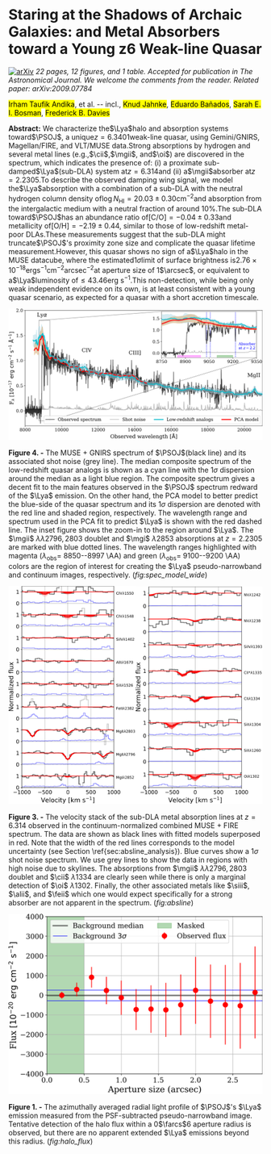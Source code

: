 <div class="macros" style="visibility:hidden;">
$\newcommand{\ensuremath}{}$
$\newcommand{\xspace}{}$
$\newcommand{\object}[1]{\texttt{#1}}$
$\newcommand{\farcs}{{.}''}$
$\newcommand{\farcm}{{.}'}$
$\newcommand{\arcsec}{''}$
$\newcommand{\arcmin}{'}$
$\newcommand{\ion}[2]{#1#2}$
$\newcommand{\vdag}{(v)^\dagger}$
$\newcommand$
$\newcommand$
$\newcommand{\Lya}{Ly\alpha}$
$\newcommand{\PSOJ}{PSO J083+11}$
$\newcommand{\cii}{\ion{C}{2}}$
$\newcommand{\mgii}{\ion{Mg}{2}}$
$\newcommand{\mgi}{\ion{Mg}{1}}$
$\newcommand{\oi}{\ion{O}{1}}$
$\newcommand{\siii}{\ion{Si}{2}}$
$\newcommand{\alii}{\ion{Al}{2}}$
$\newcommand{\feii}{\ion{Fe}{2}}$
$\newcommand{\civ}{\ion{C}{4}}$
$\newcommand{\hi}{\ion{H}{1}}$</div>

# Staring at the Shadows of Archaic Galaxies: and Metal Absorbers toward a Young z6 Weak-line Quasar

<div id="comments">

 [![arXiv](https://img.shields.io/badge/arXiv-2204.01245-b31b1b.svg)](https://arxiv.org/abs/2204.01245) _22 pages, 12 figures, and 1 table. Accepted for publication in The Astronomical Journal. We welcome the comments from the reader. Related paper: arXiv:2009.07784_

</div>

<div id="authors">
<mark>Irham Taufik Andika</mark>, et al. -- incl., <mark>Knud Jahnke</mark>, <mark>Eduardo Bañados</mark>, <mark>Sarah E. I. Bosman</mark>, <mark>Frederick B. Davies</mark> 
</div>

<div id="abstract">

 **Abstract:** We characterize the$\Lya$halo and absorption systems toward$\PSOJ$, a unique$z=6.3401$weak-line quasar, using Gemini/GNIRS, Magellan/FIRE, and VLT/MUSE data.Strong absorptions by hydrogen and several metal lines (e.g.,$\cii$,$\mgii$, and$\oi$) are discovered in the spectrum, which indicates the presence of: (i) a proximate sub-damped$\Lya$(sub-DLA) system at$z=6.314$and (ii) a$\mgii$absorber at$z=2.2305$.To describe the observed damping wing signal, we model the$\Lya$absorption with a combination of a sub-DLA with the neutral hydrogen column density of$\log N_\mathrm{HI} = 20.03 \pm 0.30 \mathrm{cm^{-2}}$and absorption from the intergalactic medium with a neutral fraction of around 10\%.The sub-DLA toward$\PSOJ$has an abundance ratio of[C/O]$=-0.04 \pm 0.33$and metallicity of[O/H]$=-2.19 \pm 0.44$, similar to those of low-redshift metal-poor DLAs.These measurements suggest that the sub-DLA might truncate$\PSOJ$'s proximity zone size and complicate the quasar lifetime measurement.However, this quasar shows no sign of a$\Lya$halo in the MUSE datacube, where the estimated$1\sigma$limit of surface brightness is$2.76 \times 10^{-18} \mathrm{erg s^{-1} cm^{-2} arcsec^{-2}}$at aperture size of 1$\arcsec$, or equivalent to a$\Lya$luminosity of$\leq 43.46$erg s$^{-1}$.This non-detection, while being only weak independent evidence on its own, is at least consistent with a young quasar scenario, as expected for a quasar with a short accretion timescale.

</div>
<div id="div_fig1">

<img src="tmp_2204.01245/figures/fig_spec_model.png" alt="Fig4" width="100%"/>

**Figure 4. -** 
		The MUSE + GNIRS spectrum of $\PSOJ$(black line) and its associated shot noise (grey line).
		The median composite spectrum of the low-redshift quasar analogs is shown as a cyan line with the $1\sigma$ dispersion around the median as a light blue region.
		The composite spectrum gives a decent fit to the main features observed in the $\PSOJ$ spectrum redward of the $\Lya$ emission.
		On the other hand, the PCA model to better predict the blue-side of the quasar spectrum and its $1\sigma$ dispersion are denoted with the red line and shaded region, respectively.
		The wavelength range and spectrum used in the PCA fit to predict $\Lya$ is shown with the red dashed line.
        The inset figure shows the zoom-in to the region around $\Lya$.
        The $\mgii$ $\lambda\lambda2796,2803$ doublet and $\mgi$ $\lambda2853$ absorptions at $z=2.2305$ are marked with blue dotted lines.
        The wavelength ranges highlighted with magenta ($\lambda_\mathrm{obs}=$ 8850--8997 \AA) and green ($\lambda_\mathrm{obs}=$ 9100--9200 \AA) colors are the region of interest for creating the $\Lya$ pseudo-narrowband and continuum images, respectively.
	 (*fig:spec_model_wide*)

</div>
<div id="div_fig2">

<img src="tmp_2204.01245/figures/fig_velo_plot_first.png" alt="Fig3.1" width="50%"/><img src="tmp_2204.01245/figures/fig_velo_plot_last.png" alt="Fig3.2" width="50%"/>

**Figure 3. -** 
		The velocity stack of the sub-DLA metal absorption lines at $z=6.314$ observed in the continuum-normalized combined MUSE + FIRE spectrum.
		The data are shown as black lines with fitted models superposed in red.
		Note that the width of the red lines corresponds to the model uncertainty (see Section \ref{sec:absline_analysis}).
		Blue curves show a $1\sigma$ shot noise spectrum.
		We use grey lines to show the data in regions with high noise due to skylines.
		The absorptions from $\mgii$ $\lambda\lambda2796,2803$ doublet and  $\cii$ $\lambda1334$ are clearly seen while there is only a marginal detection of $\oi$ $\lambda1302$.
        Finally, the other associated metals like $\siii$, $\alii$, and $\feii$ which one would expect specifically for a strong absorber are not apparent in the spectrum.
	 (*fig:absline*)

</div>
<div id="div_fig3">

<img src="tmp_2204.01245/figures/fig_halo_flux.png" alt="Fig1" width="100%"/>

**Figure 1. -** The azimuthally averaged radial light profile of $\PSOJ$'s $\Lya$ emission measured from the PSF-subtracted pseudo-narrowband image.
    Tentative detection of the halo flux within a 0$\farcs$6 aperture radius is observed, but there are no apparent extended $\Lya$ emissions beyond this radius.
     (*fig:halo_flux*)

</div>
